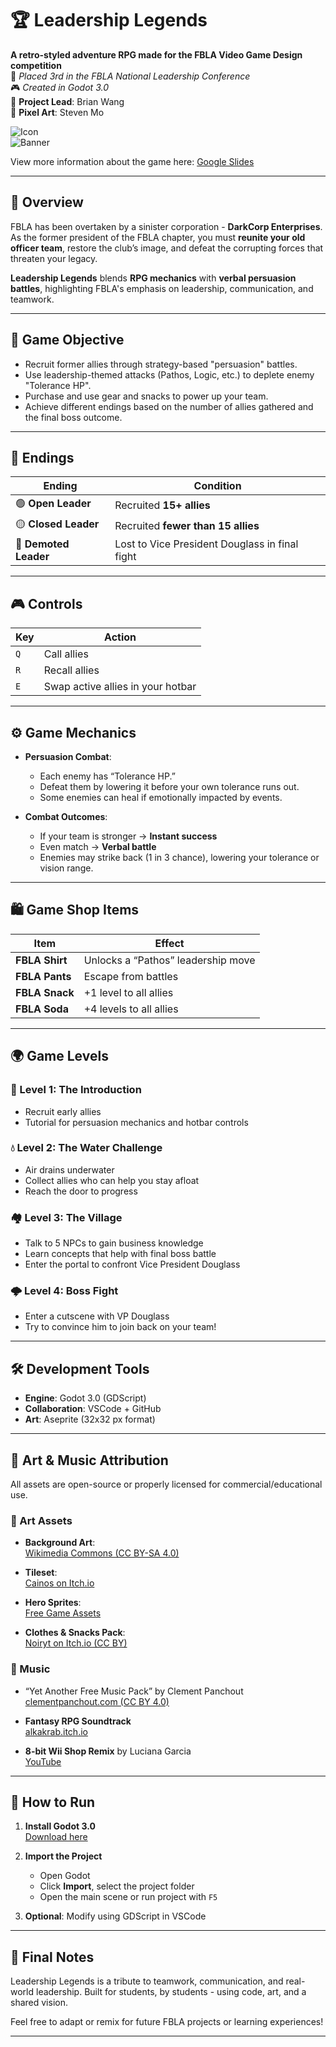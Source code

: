 # 🏆 Leadership Legends

**A retro-styled adventure RPG made for the FBLA Video Game Design competition**  
🏅 *Placed 3rd in the FBLA National Leadership Conference*  
🎮 *Created in Godot 3.0*  
👤 **Project Lead**: Brian Wang  
🎨 **Pixel Art**: Steven Mo

![Icon](https://i.gyazo.com/9efe10ac18123f74929a112e83672c20.png)  
![Banner](https://i.gyazo.com/e20217a2530067fffba0762a3f742efd.png)

View more information about the game here: [Google Slides](https://docs.google.com/presentation/d/1QI7hozEMq-J3vcviJmgUyzJfYykuP6lpT-8doC6trjg/edit?usp=sharing)

---

## 📖 Overview

FBLA has been overtaken by a sinister corporation - **DarkCorp Enterprises**. As the former president of the FBLA chapter, you must **reunite your old officer team**, restore the club’s image, and defeat the corrupting forces that threaten your legacy.

**Leadership Legends** blends **RPG mechanics** with **verbal persuasion battles**, highlighting FBLA's emphasis on leadership, communication, and teamwork.

---

## 🎯 Game Objective

- Recruit former allies through strategy-based "persuasion" battles.
- Use leadership-themed attacks (Pathos, Logic, etc.) to deplete enemy "Tolerance HP".
- Purchase and use gear and snacks to power up your team.
- Achieve different endings based on the number of allies gathered and the final boss outcome.

---

## 🏁 Endings

| Ending             | Condition                                        |
|--------------------|--------------------------------------------------|
| 🟢 **Open Leader**  | Recruited **15+ allies**                         |
| 🟡 **Closed Leader**| Recruited **fewer than 15 allies**              |
| 🔴 **Demoted Leader**| Lost to Vice President Douglass in final fight |

---

## 🎮 Controls

| Key | Action                             |
|-----|------------------------------------|
| `Q` | Call allies                        |
| `R` | Recall allies                      |
| `E` | Swap active allies in your hotbar |

---

## ⚙️ Game Mechanics

- **Persuasion Combat**:
  - Each enemy has “Tolerance HP.”
  - Defeat them by lowering it before your own tolerance runs out.
  - Some enemies can heal if emotionally impacted by events.

- **Combat Outcomes**:
  - If your team is stronger → **Instant success**
  - Even match → **Verbal battle**
  - Enemies may strike back (1 in 3 chance), lowering your tolerance or vision range.

---

## 🛍️ Game Shop Items

| Item           | Effect                               |
|----------------|--------------------------------------|
| **FBLA Shirt** | Unlocks a “Pathos” leadership move   |
| **FBLA Pants** | Escape from battles                  |
| **FBLA Snack** | +1 level to all allies               |
| **FBLA Soda**  | +4 levels to all allies              |

---

## 🌍 Game Levels

### 🧱 Level 1: The Introduction
- Recruit early allies
- Tutorial for persuasion mechanics and hotbar controls

### 💧 Level 2: The Water Challenge
- Air drains underwater
- Collect allies who can help you stay afloat
- Reach the door to progress

### 🏘️ Level 3: The Village
- Talk to 5 NPCs to gain business knowledge
- Learn concepts that help with final boss battle
- Enter the portal to confront Vice President Douglass

### 🌩️ Level 4: Boss Fight
- Enter a cutscene with VP Douglass
- Try to convince him to join back on your team!
---

## 🛠️ Development Tools

- **Engine**: Godot 3.0 (GDScript)
- **Collaboration**: VSCode + GitHub
- **Art**: Aseprite (32x32 px format)

---

## 🎨 Art & Music Attribution

All assets are open-source or properly licensed for commercial/educational use.

### 🎨 Art Assets

- **Background Art**:  
  [Wikimedia Commons (CC BY-SA 4.0)](https://commons.wikimedia.org/wiki/File:Pixel_Art_Background.jpg)

- **Tileset**:  
  [Cainos on Itch.io](https://cainos.itch.io/pixel-art-top-down-basic)

- **Hero Sprites**:  
  [Free Game Assets](https://free-game-assets.itch.io/free-tiny-hero-sprites-pixel-art)

- **Clothes & Snacks Pack**:  
  [Noiryt on Itch.io (CC BY)](https://creativecommons.org/licenses/by/4.0/)

### 🎵 Music

- “Yet Another Free Music Pack” by Clement Panchout  
  [clementpanchout.com (CC BY 4.0)](https://clement-panchout.itch.io/yet-another-free-music-pack)

- **Fantasy RPG Soundtrack**  
  [alkakrab.itch.io](https://alkakrab.itch.io/fantasy-rpg-soundtrack-music)

- **8-bit Wii Shop Remix** by Luciana Garcia  
  [YouTube](https://www.youtube.com/watch?v=N5AUwYEqTLA&t)

---

## 🚀 How to Run

1. **Install Godot 3.0**  
   [Download here](https://godotengine.org/download/archive/)

2. **Import the Project**  
   - Open Godot
   - Click **Import**, select the project folder
   - Open the main scene or run project with `F5`

3. **Optional**: Modify using GDScript in VSCode

---

## 💬 Final Notes

Leadership Legends is a tribute to teamwork, communication, and real-world leadership. Built for students, by students - using code, art, and a shared vision.

Feel free to adapt or remix for future FBLA projects or learning experiences!

---
